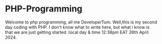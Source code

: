 # PHP-Programming
Welcome to php programming, all me DeveloperTum.
Well,this is my second day coding with PHP. I don't know what to  write here, but what i know is that we are just getting started :local day & time 12:38pm EAT 26th April 2024. 